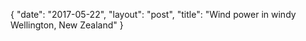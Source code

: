 {
   "date": "2017-05-22",
   "layout": "post",
   "title": "Wind power in windy Wellington, New Zealand"
}

